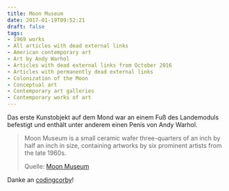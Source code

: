 ```yaml
---
title: Moon Museum
date: 2017-01-19T09:52:21
draft: false
tags:
- 1969 works
- All articles with dead external links
- American contemporary art
- Art by Andy Warhol
- Articles with dead external links from October 2016
- Articles with permanently dead external links
- Colonization of the Moon
- Conceptual art
- Contemporary art galleries
- Contemporary works of art
---
```


Das erste Kunstobjekt auf dem Mond war an einem Fuß des Landemoduls
befestigt und enthält unter anderem einen Penis von Andy Warhol.

> Moon Museum is a small ceramic wafer three-quarters of an inch by half an inch
> in size, containing artworks by six prominent artists from the late 1960s.
>
> Quelle: [Moon Museum](https://en.wikipedia.org/wiki/Moon_Museum)

Danke an [codingcorby](https://twitter.com/codingcorby)!
